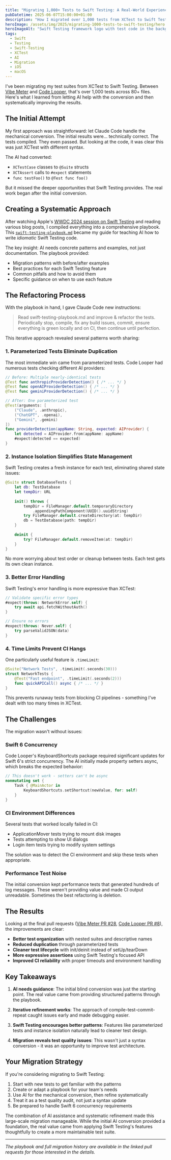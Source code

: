 ```yaml
---
title: "Migrating 1,000+ Tests to Swift Testing: A Real-World Experience"
pubDatetime: 2025-06-07T15:00:00+01:00
description: "How I migrated over 1,000 tests from XCTest to Swift Testing across two projects, with AI assistance and systematic refinement"
heroImage: /assets/img/2025/migrating-1000-tests-to-swift-testing/hero.png
heroImageAlt: "Swift Testing framework logo with test code in the background"
tags:
  - Swift
  - Testing
  - Swift-Testing
  - XCTest
  - AI
  - Migration
  - iOS
  - macOS
---
```


I've been migrating my test suites from XCTest to Swift Testing. Between [Vibe Meter](https://github.com/steipete/VibeMeter) and [Code Looper](https://github.com/steipete/CodeLooper), that's over 1,000 tests across 80+ files. Here's what I learned from letting AI help with the conversion and then systematically improving the results.

## The Initial Attempt

My first approach was straightforward: let Claude Code handle the mechanical conversion. The initial results were... technically correct. The tests compiled. They even passed. But looking at the code, it was clear this was just XCTest with different syntax.

The AI had converted:
- `XCTestCase` classes to `@Suite` structs
- `XCTAssert` calls to `#expect` statements  
- `func testFoo()` to `@Test func foo()`

But it missed the deeper opportunities that Swift Testing provides. The real work began after the initial conversion.

## Creating a Systematic Approach

After watching Apple's [WWDC 2024 session on Swift Testing](https://developer.apple.com/videos/play/wwdc2024/10195/) and reading various blog posts, I compiled everything into a comprehensive playbook. This [`swift-testing-playbook.md`](https://gist.github.com/steipete/84a5952c22e1ff9b6fe274ab079e3a95) became my guide for teaching AI how to write *idiomatic* Swift Testing code.

The key insight: AI needs concrete patterns and examples, not just documentation. The playbook provided:
- Migration patterns with before/after examples
- Best practices for each Swift Testing feature
- Common pitfalls and how to avoid them
- Specific guidance on when to use each feature

## The Refactoring Process

With the playbook in hand, I gave Claude Code new instructions:

> Read swift-testing-playbook.md and improve & refactor the tests. Periodically stop, compile, fix any build issues, commit, ensure everything is green locally and on CI, then continue until perfection.

This iterative approach revealed several patterns worth sharing:

### 1. Parameterized Tests Eliminate Duplication

The most immediate win came from parameterized tests. Code Looper had numerous tests checking different AI providers:

```swift
// Before: Multiple nearly-identical tests
@Test func anthropicProviderDetection() { /* ... */ }
@Test func openAIProviderDetection() { /* ... */ }
@Test func geminiProviderDetection() { /* ... */ }

// After: One parameterized test
@Test(arguments: [
    ("Claude", .anthropic),
    ("ChatGPT", .openai),
    ("Gemini", .gemini)
])
func providerDetection(appName: String, expected: AIProvider) {
    let detected = AIProvider.from(appName: appName)
    #expect(detected == expected)
}
```

### 2. Instance Isolation Simplifies State Management

Swift Testing creates a fresh instance for each test, eliminating shared state issues:

```swift
@Suite struct DatabaseTests {
    let db: TestDatabase
    let tempDir: URL
    
    init() throws {
        tempDir = FileManager.default.temporaryDirectory
            .appendingPathComponent(UUID().uuidString)
        try FileManager.default.createDirectory(at: tempDir)
        db = TestDatabase(path: tempDir)
    }
    
    deinit {
        try? FileManager.default.removeItem(at: tempDir)
    }
}
```

No more worrying about test order or cleanup between tests. Each test gets its own clean instance.

### 3. Better Error Handling

Swift Testing's error handling is more expressive than XCTest:

```swift
// Validate specific error types
#expect(throws: NetworkError.self) {
    try await api.fetchWithoutAuth()
}

// Ensure no errors
#expect(throws: Never.self) {
    try parseValidJSON(data)
}
```

### 4. Time Limits Prevent CI Hangs

One particularly useful feature is `.timeLimit`:

```swift
@Suite("Network Tests", .timeLimit(.seconds(30)))
struct NetworkTests {
    @Test("Fast endpoint", .timeLimit(.seconds(2)))
    func quickAPICall() async { /* ... */ }
}
```

This prevents runaway tests from blocking CI pipelines - something I've dealt with too many times in XCTest.

## The Challenges

The migration wasn't without issues:

### Swift 6 Concurrency

Code Looper's KeyboardShortcuts package required significant updates for Swift 6's strict concurrency. The AI initially made property setters async, which breaks the expected behavior:

```swift
// This doesn't work - setters can't be async
nonmutating set {
    Task { @MainActor in
        KeyboardShortcuts.setShortcut(newValue, for: self)
    }
}
```

### CI Environment Differences

Several tests that worked locally failed in CI:
- ApplicationMover tests trying to mount disk images
- Tests attempting to show UI dialogs
- Login item tests trying to modify system settings

The solution was to detect the CI environment and skip these tests when appropriate.

### Performance Test Noise

The initial conversion kept performance tests that generated hundreds of log messages. These weren't providing value and made CI output unreadable. Sometimes the best refactoring is deletion.

## The Results

Looking at the final pull requests ([Vibe Meter PR #28](https://github.com/steipete/VibeMeter/pull/28), [Code Looper PR #8](https://github.com/steipete/CodeLooper/pull/8)), the improvements are clear:

- **Better test organization** with nested suites and descriptive names
- **Reduced duplication** through parameterized tests
- **Cleaner test lifecycle** with init/deinit instead of setUp/tearDown
- **More expressive assertions** using Swift Testing's focused API
- **Improved CI reliability** with proper timeouts and environment handling

## Key Takeaways

1. **AI needs guidance**: The initial blind conversion was just the starting point. The real value came from providing structured patterns through the playbook.

2. **Iterative refinement works**: The approach of compile-test-commit-repeat caught issues early and made debugging easier.

3. **Swift Testing encourages better patterns**: Features like parameterized tests and instance isolation naturally lead to cleaner test design.

4. **Migration reveals test quality issues**: This wasn't just a syntax conversion - it was an opportunity to improve test architecture.

## Your Migration Strategy

If you're considering migrating to Swift Testing:

1. Start with new tests to get familiar with the patterns
2. Create or adapt a playbook for your team's needs
3. Use AI for the mechanical conversion, then refine systematically
4. Treat it as a test quality audit, not just a syntax update
5. Be prepared to handle Swift 6 concurrency requirements

The combination of AI assistance and systematic refinement made this large-scale migration manageable. While the initial AI conversion provided a foundation, the real value came from applying Swift Testing's features thoughtfully to create a more maintainable test suite.

---

*The playbook and full migration history are available in the linked pull requests for those interested in the details.*